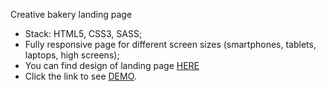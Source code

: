 Creative bakery landing page

* Stack: HTML5, CSS3, SASS;
* Fully responsive page for different screen sizes (smartphones, tablets, laptops, high screens);
* You can find design of landing page [HERE](https://www.figma.com/file/zIi6yfSpSIV4dnTzwaXSjt/Bakerlab?node-id=0%3A1)
* Click the link to see [DEMO](https://billizane.github.io/Creative_bakery_landing_page/).
